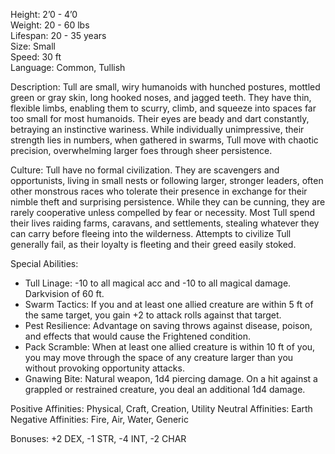 Height: 2’0 - 4’0  
Weight: 20 - 60 lbs  
Lifespan: 20 - 35 years  
Size: Small  
Speed: 30 ft  
Language: Common, Tullish

Description: Tull are small, wiry humanoids with hunched postures, mottled green or gray skin, long hooked noses, and jagged teeth. They have thin, flexible limbs, enabling them to scurry, climb, and squeeze into spaces far too small for most humanoids. Their eyes are beady and dart constantly, betraying an instinctive wariness. While individually unimpressive, their strength lies in numbers, when gathered in swarms, Tull move with chaotic precision, overwhelming larger foes through sheer persistence.

Culture: Tull have no formal civilization. They are scavengers and opportunists, living in small nests or following larger, stronger leaders, often other monstrous races who tolerate their presence in exchange for their nimble theft and surprising persistence. While they can be cunning, they are rarely cooperative unless compelled by fear or necessity. Most Tull spend their lives raiding farms, caravans, and settlements, stealing whatever they can carry before fleeing into the wilderness. Attempts to civilize Tull generally fail, as their loyalty is fleeting and their greed easily stoked.

Special Abilities:
- Tull Linage: -10 to all magical acc and -10 to all magical damage. Darkvision of 60 ft. 
- Swarm Tactics: If you and at least one allied creature are within 5 ft of the same target, you gain +2 to attack rolls against that target.
- Pest Resilience: Advantage on saving throws against disease, poison, and effects that would cause the Frightened condition.
- Pack Scramble: When at least one allied creature is within 10 ft of you, you may move through the space of any creature larger than you without provoking opportunity attacks.
- Gnawing Bite: Natural weapon, 1d4 piercing damage. On a hit against a grappled or restrained creature, you deal an additional 1d4 damage.

Positive Affinities: Physical, Craft, Creation, Utility
Neutral Affinities: Earth
Negative Affinities: Fire, Air, Water, Generic

Bonuses: +2 DEX, -1 STR, -4 INT, -2 CHAR